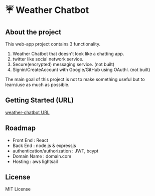 # ☔️ Weather Chatbot

## About the project

This web-app project contains 3 functionality.

1. Weather Chatbot that doesn't look like a chatting app.
2. twitter like social network service.
3. Secure(encrypted) messaging service. (not built)
4. Signin/CreateAccount with Google/GitHub using OAuthl. (not built)

The main goal of this project is not to make something useful but to learn/use as much as possible.

## Getting Started (URL)

[weather-chatbot URL](www.weatherchatbotproject.site)

## Roadmap

* Front End : React
* Back End : node.js & expressjs
* authentication/authorization : JWT, bcypt
* Domain Name : domain.com
* Hosting : aws lightsail

## License

MIT License

